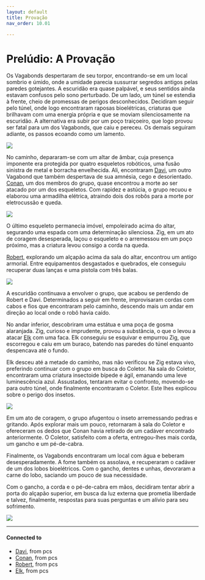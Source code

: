 ```yaml
---
layout: default
title: Provação
nav_order: 10.01

---
```


# Prelúdio: A Provação

Os Vagabonds despertaram de seu torpor, encontrando-se em um local sombrio e úmido, onde a umidade parecia sussurrar segredos antigos pelas paredes gotejantes.
A escuridão era quase palpável, e seus sentidos ainda estavam confusos pelo sono perturbado.
De um lado, um túnel se estendia à frente, cheio de promessas de perigos desconhecidos.
Decidiram seguir pelo túnel, onde logo encontraram raposas bioelétricas, criaturas que brilhavam com uma energia própria e que se moviam silenciosamente na escuridão.
A alternativa era subir por um poço traiçoeiro, que logo provou ser fatal para um dos Vagabonds, que caiu e pereceu.
Os demais seguiram adiante, os passos ecoando como um lamento.

![](https://i.imgur.com/O4hkNxP.png)

No caminho, depararam-se com um altar de âmbar, cuja presença imponente era protegida por quatro esqueletos robóticos, uma fusão sinistra de metal e borracha envelhecida.
Ali, encontraram [Davi](pcs/Davi.md), um outro Vagabond que também despertava de sua amnésia, cego e desorientado.
[Conan](pcs/Conan.md), um dos membros do grupo, quase encontrou a morte ao ser atacado por um dos esqueletos.
Com rapidez e astúcia, o grupo recuou e elaborou uma armadilha elétrica, atraindo dois dos robôs para a morte por eletrocussão e queda.


![](https://i.imgur.com/cRGj7ES.jpg)

O último esqueleto permanecia imóvel, empoleirado acima do altar, segurando uma espada com uma determinação silenciosa.
Zig, em um ato de coragem desesperada, laçou o esqueleto e o arremessou em um poço próximo, mas a criatura levou consigo a corda na queda.

[Robert](../pcs/Robert.md), explorando um alçapão acima da sala do altar, encontrou um antigo armorial.
Entre equipamentos desgastados e quebrados, ele conseguiu recuperar duas lanças e uma pistola com três balas.

![](https://i.imgur.com/Oiut6CO.jpg)

A escuridão continuava a envolver o grupo, que acabou se perdendo de Robert e Davi.
Determinados a seguir em frente, improvisaram cordas com cabos e fios que encontraram pelo caminho, descendo mais um andar em direção ao local onde o robô havia caído.

No andar inferior, descobriram uma estátua e uma poça de gosma alaranjada.
Zig, curioso e imprudente, provou a substância, o que o levou a atacar [Elk](../pcs/Elk.md) com uma faca.
Elk conseguiu se esquivar e empurrou Zig, que escorregou e caiu em um buraco, batendo nas paredes do túnel enquanto despencava até o fundo.

Elk desceu até a metade do caminho, mas não verificou se Zig estava vivo, preferindo continuar com o grupo em busca do Coletor.
Na sala do Coletor, encontraram uma criatura insectoide bípede e ágil, emanando uma leve luminescência azul.
Assustados, tentaram evitar o confronto, movendo-se para outro túnel, onde finalmente encontraram o Coletor.
Este lhes explicou sobre o perigo dos insetos.

![](https://i.imgur.com/LMB8NgN.png)

Em um ato de coragem, o grupo afugentou o inseto arremessando pedras e gritando.
Após explorar mais um pouco, retornaram à sala do Coletor e ofereceram os dedos que Conan havia retirado de um cadáver encontrado anteriormente.
O Coletor, satisfeito com a oferta, entregou-lhes mais corda, um gancho e um pé-de-cabra.

Finalmente, os Vagabonds encontraram um local com água e beberam desesperadamente.
A fome também os assolava, e recuperaram o cadáver de um dos lobos bioelétricos.
Com o gancho, dentes e unhas, devoraram a carne do lobo, saciando um pouco de sua necessidade.

Com o gancho, a corda e o pé-de-cabra em mãos, decidiram tentar abrir a porta do alçapão superior, em busca da luz externa que prometia liberdade e talvez, finalmente, respostas para suas perguntas e um alívio para seu sofrimento.

![](https://i.imgur.com/Dnhiuix.png)

---
#### Connected to

<!-- QueryToSerialize: LIST without ID "["+ title + "](https://terra-campaigns.github.io/"+ regexreplace(file.path, ".md", "") + ")" + ", from " + regexreplace(file.folder, "nibiru/", "") FROM ([[]]) OR outgoing([[]]) SORT file.folder DESC -->
<!-- SerializedQuery: LIST without ID "["+ title + "](https://terra-campaigns.github.io/"+ regexreplace(file.path, ".md", "") + ")" + ", from " + regexreplace(file.folder, "nibiru/", "") FROM ([[]]) OR outgoing([[]]) SORT file.folder DESC -->
- [Davi](https://terra-campaigns.github.io/nibiru/pcs/Davi), from pcs
- [Conan](https://terra-campaigns.github.io/nibiru/pcs/Conan), from pcs
- [Robert](https://terra-campaigns.github.io/nibiru/pcs/Robert), from pcs
- [Elk](https://terra-campaigns.github.io/nibiru/pcs/Elk), from pcs
<!-- SerializedQuery END -->
